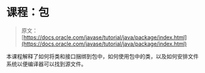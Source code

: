 # 课程：包

> 原文： [https://docs.oracle.com/javase/tutorial/java/package/index.html](https://docs.oracle.com/javase/tutorial/java/package/index.html)

本课程解释了如何将类和接口捆绑到包中，如何使用包中的类，以及如何安排文件系统以便编译器可以找到源文件。